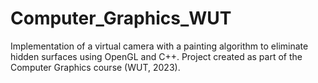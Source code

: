 # Computer_Graphics_WUT
Implementation of a virtual camera with a painting algorithm to eliminate hidden surfaces using OpenGL and C++. Project created as part of the Computer Graphics course (WUT, 2023).

